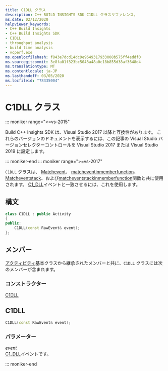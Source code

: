 ```yaml
---
title: C1DLL クラス
description: C++ BUILD INSIGHTS SDK C1DLL クラスリファレンス。
ms.date: 02/12/2020
helpviewer_keywords:
- C++ Build Insights
- C++ Build Insights SDK
- C1DLL
- throughput analysis
- build time analysis
- vcperf.exe
ms.openlocfilehash: f843e7dcd14dc9e9649317933008b575ff4eddf0
ms.sourcegitcommit: 3e8fa01f323bc5043a48a0c18b855d38af3648d4
ms.translationtype: MT
ms.contentlocale: ja-JP
ms.lasthandoff: 03/05/2020
ms.locfileid: "78335004"
---
```

# <a name="c1dll-class"></a>C1DLL クラス

::: moniker range="<=vs-2015"

Build C++ Insights SDK は、Visual Studio 2017 以降と互換性があります。 これらのバージョンのドキュメントを表示するには、この記事の Visual Studio バージョンセレクターコントロールを Visual Studio 2017 または Visual Studio 2019 に設定します。

::: moniker-end
::: moniker range=">=vs-2017"

`C1DLL` クラスは、 [Matchevent](../functions/match-event.md)、 [matcheventinmemberfunction](../functions/match-event-in-member-function.md)、 [Matcheventstack](../functions/match-event-stack.md)、および[matcheventstackinmemberfunction](../functions/match-event-stack-in-member-function.md)関数と共に使用されます。 [C1_DLL](../event-table.md#c1-dll)イベントと一致させるには、これを使用します。

## <a name="syntax"></a>構文

```cpp
class C1DLL : public Activity
{
public:
    C1DLL(const RawEvent& event);
};
```

## <a name="members"></a>メンバー

[アクティビティ](activity.md)基本クラスから継承されたメンバーと共に、`C1DLL` クラスには次のメンバーが含まれます。

### <a name="constructors"></a>コンストラクター

[C1DLL](#c1-dll)

## <a name="c1-dll"></a>C1DLL

```cpp
C1DLL(const RawEvent& event);
```

### <a name="parameters"></a>パラメーター

*event*\
[C1_DLL](../event-table.md#c1-dll)イベントです。

::: moniker-end

